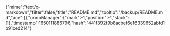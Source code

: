 {"mime":"text/x-markdown","filter":false,"title":"README.md","tooltip":"/backup/README.md","ace":{},"undoManager":{"mark":-1,"position":-1,"stack":[]},"timestamp":1650111886796,"hash":"441f392f9b8acbef6e16339652abfd1b91ced214"}